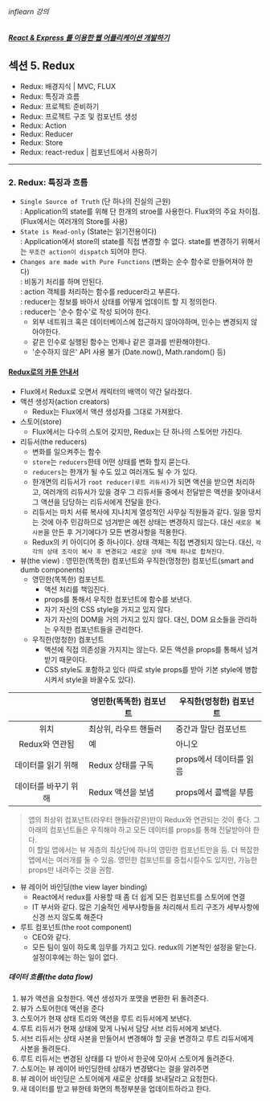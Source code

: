 ###### inflearn 강의
##### [React & Express 를 이용한 웹 어플리케이션 개발하기](https://www.inflearn.com/course/react-%EA%B0%95%EC%A2%8C-velopert/)

## 섹션 5. Redux
- Redux: 배경지식 | MVC, FLUX
- Redux: 특징과 흐름
- Redux: 프로젝트 준비하기
- Redux: 프로젝트 구조 및 컴포넌트 생성
- Redux: Action
- Redux: Reducer
- Redux: Store
- Redux: react-redux | 컴포넌트에서 사용하기

---

### 2. Redux: 특징과 흐름
- `Single Source of Truth` (단 하나의 진실의 근원)<br>
: Application의 state를 위해 단 한개의 stroe를 사용한다. Flux와의 주요 차이점.(Flux에서는 여러개의 Store를 사용) <br>
- `State is Read-only`  (State는 읽기전용이다)<br>
: Application에서 store의 state를 직접 변경할 수 없다. state를 변경하기 위해서는 `무조건 action이 dispatch` 되어야 한다.<br>
- `Changes are made with Pure Functions` (변화는 순수 함수로 만들어져야 한다)<br>
: 비동기 처리를 하며 안된다.<br>
: action 객체를 처리하는 함수를 reducer라고 부른다.<br>
: reducer는 정보를 바아서 상태를 어떻게 업데이트 할 지 정의한다.<br>
: reducer는 '순수 함수'로 작성 되어야 한다.<br>  
    - 외부 네트워크 혹은 데이터베이스에 접근하지 않아야하며, 인수는 변경되지 않아야한다.<br>
    - 같은 인수로 실행된 함수는 언제나 같은 결과를 반환해야한다.<br>
    - '순수하지 않은' API 사용 불가 (Date.now(), Math.random() 등)<br>

#### [Redux로의 카툰 안내서](http://bestalign.github.io/2015/10/26/cartoon-intro-to-redux/)
- Flux에서 Redux로 오면서 캐릭터의 배역이 약간 달라졌다.<br>
- 액션 생성자(action creators)<br>
    - Redux는 Flux에서 액션 생성자를 그대로 가져왔다.<br>
- 스토어(store)<br>
    - Flux에서는 다수의 스토어 갖지만, Redux는 단 하나의 스토어만 가진다.<br>
- 리듀서(the reducers)<br>
    - 변화를 일으켜주는 함수<br>
    - `store`는 `reducers`한테 어떤 상태를 변화 할지 묻는다.<br>
    - `reducers`는 한개가 될 수도 있고 여러개도 될 수 가 있다.<br>
    - 한개면의 리듀서가 `root reducer(루트 리듀서)`가 되면 액션을 받으면 처리하고, 여러개의 리듀서가 있을 경우 그 리듀서들 중에서 전달받은 액션을 찾아내서 그 액션을 담당하는 리듀서에게 전달을 한다.<br>
    - 리듀서는 마치 서류 복사에 지나치게 열성적인 사무실 직원들과 같다. 일을 망치는 것에 아주 민감하므로 넘겨받은 예전 상태는 변경하지 않는다. 대신 `새로운 복사본`을 만든 후 거기에다가 모든 변경사항을 적용한다.<br>
    - Redux의 키 아이디어 중 하나이다. 상태 객체는 직접 변경되지 않는다. 대신, `각각의 상태 조각이 복사 후 변경되고 새로운 상태 객체 하나로 합쳐진다`.<br>
- 뷰(the view) : 영민한(똑똑한) 컴포넌트와 우직한(멍청한) 컴포넌트(smart and dumb components)<br>
    - 영민한(똑똑한) 컴포넌트<br>
        - 액션 처리를 책임진다.<br>
        - props를 통해서 우직한 컴포넌트에 함수를 보낸다.<br>
        - 자기 자신의 CSS style을 가지고 있지 않다.<br>
        - 자기 자신의 DOM을 거의 가지고 있지 않다. 대신, DOM 요소들을 관리하는 우직한 컴포넌트들을 관리한다.<br>
    - 우직한(멍청한) 컴포넌트<br>
        - 액션에 직접 의존성을 가지지는 않는다.  모든 액션을 props를 통해서 넘겨받기 때문이다.<br>
        - CSS style도 포함하고 있다 (따로 style props를 받아 기본 style에 병합시켜서 style을 바꿀수도 있다).<br>

| |  영민한(똑똑한) 컴포넌트 | 우직한(멍청한) 컴포넌트 |
| :-: | --- | --- |
| 위치 |	최상위, 라우트 핸들러 | 중간과 말단 컴포넌트 |
| Redux와 연관됨 |	예 | 아니오 |
| 데이터를 읽기 위해 | Redux 상태를 구독 | props에서 데이터를 읽음 |
| 데이터를 바꾸기 위해 | Redux 액션을 보냄	| props에서 콜백을 부름 |

> 앱의 최상위 컴포넌트(라우터 핸들러같은)만이 Redux와 연관되는 것이 좋다. 그 아래의 컴포넌트들은 우직해야 하고 모든 데이터를 props를 통해 전달받아야 한다. <br>
> 이 할일 앱에서는 뷰 게층의 최상단에 하나의 영민한 컴포넌트만을 둠. 더 복잡한 앱에서는 여러개를 둘 수 있음. 영민한 컴포넌트를 중첩시킬수도 있지만, 가능한 props만 내려주는 것을 권함.

- 뷰 레이어 바인딩(the view layer binding)<br>
    - React에서 redux를 사용할 때 좀 더 쉽게 모든 컴포넌트를 스토어에 연결<br>
    - IT 부서와 같다. 많은 기술적인 세부사항들을 처리해서 트리 구조가 세부사항에 신경 쓰지 않도록 해준다<br>
- 루트 컴포넌트(the root component)<br>
    - CEO와 같다.<br>
    - 모든 팀이 일이 하도록 임무를 가지고 있다. redux의 기본적인 설정을 맡는다. 설정이후에는 하는 일이 없다.<br>

##### 데이터 흐름(the data flow)
1. 뷰가 액션을 요청한다. 액션 생성자가 포맷을 변환한 뒤 돌려준다.
2. 뷰가 스토어한데 액션을 준다
3. 스토어가 현재 상태 트리와 액션을 루트 리듀서에게 보낸다.
4. 루트 리듀서가 현재 상태에 맞게 나눠서 담당 서브 리듀서에게 보낸다.
5. 서브 리듀서는 상태 사본을 만들어서 변경해야 할 곳을 변경하고 루트 리듀서에게 사본을 돌려둔다.
6. 루트 리듀서는 변경된 상태를 다 받아서 한곳에 모아서 스토어게 돌려준다.
7. 스토어는 뷰 레이어 바인딩한테 상태가 변경됐다는 걸을 알려주면
8. 뷰 레이어 바인딩은 스토어에게 새로운 상태를 보내달라고 요청한다.
9. 새 데이터를 받고 뷰한테 화면의 특정부분을 업데이트하라고 한다.

